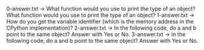 0-answer.txt -> What function would you use to print the type of an object?What function would you use to print the type of an object?
1-answer.txt -> How do you get the variable identifier (which is the memory address in the CPython implementation)?
2-answer.txt -> In the following code, do a and b point to the same object? Answer with Yes or No.
3-answer.txt -> In the following code, do a and b point to the same object? Answer with Yes or No.

